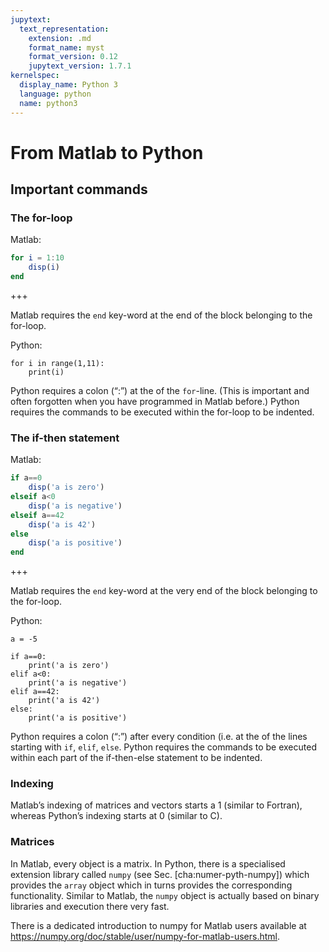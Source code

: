 ```yaml
---
jupytext:
  text_representation:
    extension: .md
    format_name: myst
    format_version: 0.12
    jupytext_version: 1.7.1
kernelspec:
  display_name: Python 3
  language: python
  name: python3
---
```


# From Matlab to Python

## Important commands

### The for-loop

Matlab:

```octave
for i = 1:10
    disp(i)
end
```

+++

Matlab requires the `end` key-word at the end of the block belonging to the for-loop.

Python:

```{code-cell} ipython3
for i in range(1,11):
    print(i)
```

Python requires a colon (“:”) at the of the `for`-line. (This is important and often forgotten when you have programmed in Matlab before.) Python requires the commands to be executed within the for-loop to be indented.

### The if-then statement

Matlab:

```octave
if a==0
    disp('a is zero')
elseif a<0
    disp('a is negative')
elseif a==42
    disp('a is 42')
else
    disp('a is positive')
end
```

+++

Matlab requires the `end` key-word at the very end of the block belonging to the for-loop.

Python:

```{code-cell} ipython3
a = -5

if a==0:
    print('a is zero')
elif a<0:
    print('a is negative')
elif a==42:
    print('a is 42')
else:
    print('a is positive')
```

Python requires a colon (“:”) after every condition (i.e. at the of the lines starting with `if`, `elif`, `else`. Python requires the commands to be executed within each part of the if-then-else statement to be indented.

### Indexing

Matlab’s indexing of matrices and vectors starts a 1 (similar to Fortran), whereas Python’s indexing starts at 0 (similar to C).

### Matrices

In Matlab, every object is a matrix. In Python, there is a specialised extension library called `numpy` (see Sec. \[cha:numer-pyth-numpy\]) which provides the `array` object which in turns provides the corresponding functionality. Similar to Matlab, the `numpy` object is actually based on binary libraries and execution there very fast.

There is a dedicated introduction to numpy for Matlab users available at <https://numpy.org/doc/stable/user/numpy-for-matlab-users.html>.
